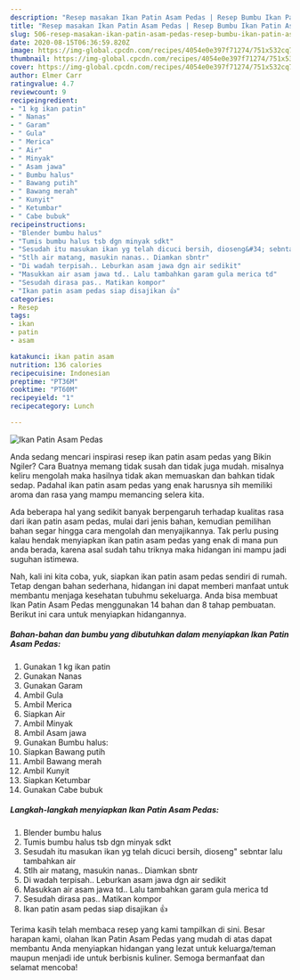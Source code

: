 ```yaml
---
description: "Resep masakan Ikan Patin Asam Pedas | Resep Bumbu Ikan Patin Asam Pedas Yang Enak Dan Lezat"
title: "Resep masakan Ikan Patin Asam Pedas | Resep Bumbu Ikan Patin Asam Pedas Yang Enak Dan Lezat"
slug: 506-resep-masakan-ikan-patin-asam-pedas-resep-bumbu-ikan-patin-asam-pedas-yang-enak-dan-lezat
date: 2020-08-15T06:36:59.820Z
image: https://img-global.cpcdn.com/recipes/4054e0e397f71274/751x532cq70/ikan-patin-asam-pedas-foto-resep-utama.jpg
thumbnail: https://img-global.cpcdn.com/recipes/4054e0e397f71274/751x532cq70/ikan-patin-asam-pedas-foto-resep-utama.jpg
cover: https://img-global.cpcdn.com/recipes/4054e0e397f71274/751x532cq70/ikan-patin-asam-pedas-foto-resep-utama.jpg
author: Elmer Carr
ratingvalue: 4.7
reviewcount: 9
recipeingredient:
- "1 kg ikan patin"
- " Nanas"
- " Garam"
- " Gula"
- " Merica"
- " Air"
- " Minyak"
- " Asam jawa"
- " Bumbu halus"
- " Bawang putih"
- " Bawang merah"
- " Kunyit"
- " Ketumbar"
- " Cabe bubuk"
recipeinstructions:
- "Blender bumbu halus"
- "Tumis bumbu halus tsb dgn minyak sdkt"
- "Sesudah itu masukan ikan yg telah dicuci bersih, dioseng&#34; sebntar lalu tambahkan air"
- "Stlh air matang, masukin nanas.. Diamkan sbntr"
- "Di wadah terpisah.. Leburkan asam jawa dgn air sedikit"
- "Masukkan air asam jawa td.. Lalu tambahkan garam gula merica td"
- "Sesudah dirasa pas.. Matikan kompor"
- "Ikan patin asam pedas siap disajikan 👍"
categories:
- Resep
tags:
- ikan
- patin
- asam

katakunci: ikan patin asam 
nutrition: 136 calories
recipecuisine: Indonesian
preptime: "PT36M"
cooktime: "PT60M"
recipeyield: "1"
recipecategory: Lunch

---
```



![Ikan Patin Asam Pedas](https://img-global.cpcdn.com/recipes/4054e0e397f71274/751x532cq70/ikan-patin-asam-pedas-foto-resep-utama.jpg)

Anda sedang mencari inspirasi resep ikan patin asam pedas yang Bikin Ngiler? Cara Buatnya memang tidak susah dan tidak juga mudah. misalnya keliru mengolah maka hasilnya tidak akan memuaskan dan bahkan tidak sedap. Padahal ikan patin asam pedas yang enak harusnya sih memiliki aroma dan rasa yang mampu memancing selera kita.



Ada beberapa hal yang sedikit banyak berpengaruh terhadap kualitas rasa dari ikan patin asam pedas, mulai dari jenis bahan, kemudian pemilihan bahan segar hingga cara mengolah dan menyajikannya. Tak perlu pusing kalau hendak menyiapkan ikan patin asam pedas yang enak di mana pun anda berada, karena asal sudah tahu triknya maka hidangan ini mampu jadi suguhan istimewa.


Nah, kali ini kita coba, yuk, siapkan ikan patin asam pedas sendiri di rumah. Tetap dengan bahan sederhana, hidangan ini dapat memberi manfaat untuk membantu menjaga kesehatan tubuhmu sekeluarga. Anda bisa membuat Ikan Patin Asam Pedas menggunakan 14 bahan dan 8 tahap pembuatan. Berikut ini cara untuk menyiapkan hidangannya.

<!--inarticleads1-->

##### Bahan-bahan dan bumbu yang dibutuhkan dalam menyiapkan Ikan Patin Asam Pedas:

1. Gunakan 1 kg ikan patin
1. Gunakan  Nanas
1. Gunakan  Garam
1. Ambil  Gula
1. Ambil  Merica
1. Siapkan  Air
1. Ambil  Minyak
1. Ambil  Asam jawa
1. Gunakan  Bumbu halus:
1. Siapkan  Bawang putih
1. Ambil  Bawang merah
1. Ambil  Kunyit
1. Siapkan  Ketumbar
1. Gunakan  Cabe bubuk




<!--inarticleads2-->

##### Langkah-langkah menyiapkan Ikan Patin Asam Pedas:

1. Blender bumbu halus
1. Tumis bumbu halus tsb dgn minyak sdkt
1. Sesudah itu masukan ikan yg telah dicuci bersih, dioseng&#34; sebntar lalu tambahkan air
1. Stlh air matang, masukin nanas.. Diamkan sbntr
1. Di wadah terpisah.. Leburkan asam jawa dgn air sedikit
1. Masukkan air asam jawa td.. Lalu tambahkan garam gula merica td
1. Sesudah dirasa pas.. Matikan kompor
1. Ikan patin asam pedas siap disajikan 👍




Terima kasih telah membaca resep yang kami tampilkan di sini. Besar harapan kami, olahan Ikan Patin Asam Pedas yang mudah di atas dapat membantu Anda menyiapkan hidangan yang lezat untuk keluarga/teman maupun menjadi ide untuk berbisnis kuliner. Semoga bermanfaat dan selamat mencoba!
